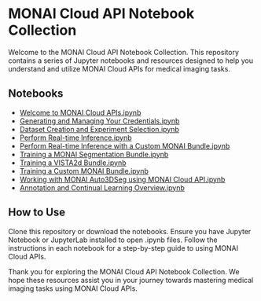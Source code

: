 # MONAI Cloud API Notebook Collection

Welcome to the MONAI Cloud API Notebook Collection. This repository contains a series of Jupyter notebooks and resources designed to help you understand and utilize MONAI Cloud APIs for medical imaging tasks.

## Notebooks

- [Welcome to MONAI Cloud APIs.ipynb](Welcome%20to%20MONAI%20Cloud%20APIs.ipynb)
- [Generating and Managing Your Credentials.ipynb](Generating%20and%20Managing%20Your%20Credentials.ipynb)
- [Dataset Creation and Experiment Selection.ipynb](Dataset%20Creation%20and%20Experiment%20Selection.ipynb)
- [Perform Real-time Inference.ipynb](./Perform%20Real-time%20Inference.ipynb)
- [Perform Real-time Inference with a Custom MONAI Bundle.ipynb](./Perform%20Real-time%20Inference%20with%20a%20Custom%20MONAI%20Bundle.ipynb)
- [Training a MONAI Segmentation Bundle.ipynb](Training%20a%20MONAI%20Segmentation%20Bundle.ipynb)
- [Training a VISTA2d Bundle.ipynb](Training%20a%20VISTA2d%20Bundle.ipynb)
- [Training a Custom MONAI Bundle.ipynb](Training%20a%20Custom%20MONAI%20Bundle.ipynb)
- [Working with MONAI Auto3DSeg using MONAI Cloud API.ipynb](Working%20with%20MONAI%20Auto3DSeg%20using%20MONAI%20Cloud%20API.ipynb)
- [Annotation and Continual Learning Overview.ipynb](Annotation%20and%20Continual%20Learning%20Overview.ipynb)


## How to Use
Clone this repository or download the notebooks.
Ensure you have Jupyter Notebook or JupyterLab installed to open .ipynb files.
Follow the instructions in each notebook for a step-by-step guide to using MONAI Cloud APIs.


Thank you for exploring the MONAI Cloud API Notebook Collection. We hope these resources assist you in your journey towards mastering medical imaging tasks using MONAI Cloud APIs.